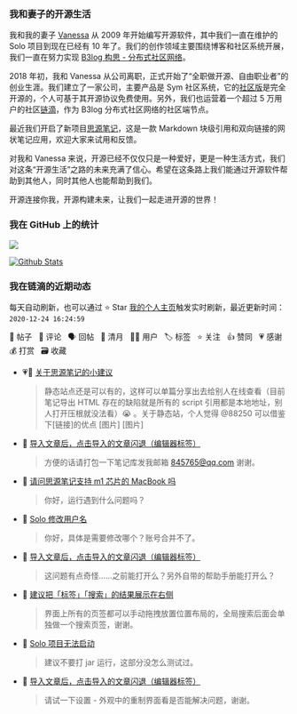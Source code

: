 ### 我和妻子的开源生活

我和我的妻子 [Vanessa](https://github.com/Vanessa219) 从 2009 年开始编写开源软件，其中我们一直在维护的 Solo 项目到现在已经有 10 年了。我们的创作领域主要围绕博客和社区系统开展，我们一直在努力实现 [B3log 构思 - 分布式社区网络](https://ld246.com/article/1546941897596)。

2018 年初，我和 Vanessa 从公司离职，正式开始了“全职做开源、自由职业者”的创业生涯。我们建立了一家公司，主要产品是 Sym 社区系统，它的[社区版](https://github.com/88250/symphony)是完全开源的，个人可基于其开源协议免费使用。另外，我们也运营着一个超过 5 万用户的社区[链滴](https://ld246.com)，作为 B3log 分布式社区网络的社区端节点。

最近我们开启了新项目[思源笔记](https://github.com/siyuan-note/siyuan)，这是一款 Markdown 块级引用和双向链接的网状笔记应用，欢迎大家来试用和反馈。

对我和 Vanessa 来说，开源已经不仅仅只是一种爱好，更是一种生活方式，我们对这条“开源生活”之路的未来充满了信心。希望在这条路上我们能通过开源软件帮助到其他人，同时其他人也能帮助到我们。

开源连接你我，开源构建未来，让我们一起走进开源的世界！

### 我在 GitHub 上的统计

<a title="Hits" target="_blank" href="https://github.com/88250/88250"><img src="https://hits.b3log.org/88250/88250.svg"></a>

[![Github Stats](https://github-readme-stats.vercel.app/api?username=88250&theme=tokyonight&show_icons=true)](https://github.com/88250)

<!--events start -->

### 我在链滴的近期动态

每天自动刷新，也可以通过 ⭐️ Star [我的个人主页](https://github.com/88250/88250)触发实时刷新，最近更新时间：`2020-12-24 16:24:59`

📝 帖子 &nbsp; 💬 评论 &nbsp; 🗣 回帖 &nbsp; 🌙 清月 &nbsp; 👨‍💻 用户 &nbsp; 🏷️ 标签 &nbsp; ⭐️ 关注 &nbsp; 👍 赞同 &nbsp; 💗 感谢 &nbsp; 💰 打赏 &nbsp; 🗃 收藏

* 💗💬 [关于思源笔记的小建议](https://ld246.com/article/1608697216357/comment/1608788799373#comments)

  > 静态站点还是可以有的，这样可以单篇分享出去给别人在线查看（目前笔记导出 HTML 存在的缺陷就是所有的 script 引用都是本地地址，别人打开压根就没法看）😭 。关于静态站，个人觉得 @88250 可以借鉴下[链接]的优点 [图片] [图片]
* 💬 [导入文章后，点击导入的文章闪退（编辑器标签）](https://ld246.com/article/1608648344349/comment/1608780545571#comments)

  > 方便的话请打包一下笔记库发我邮箱 845765@qq.com 谢谢。
* 💬 [请问思源笔记支持 m1 芯片的 MacBook 吗](https://ld246.com/article/1608755145667/comment/1608767817424#comments)

  > 你好，运行遇到什么问题吗？
* 💬 [Solo 修改用户名](https://ld246.com/article/1568400057509/comment/1608767692522#comments)

  > 你好，具体是需要修改哪个？账号合并不了。
* 💬 [导入文章后，点击导入的文章闪退（编辑器标签）](https://ld246.com/article/1608648344349/comment/1608732725245#comments)

  > 这问题有点奇怪……之前能打开么？另外自带的帮助手册能打开么？
* 💬 [建议把「标签」「搜索」的结果展示在右侧](https://ld246.com/article/1608719324081/comment/1608730336542#comments)

  > 界面上所有的页签都可以手动拖拽放置位置布局的，全局搜索后面会单独做一个搜索页签，谢谢。
* 💬 [Solo 项目无法启动](https://ld246.com/article/1608711303212/comment/1608714872362#comments)

  > 建议不要打 jar 运行，这部分没怎么测试过。
* 💬 [导入文章后，点击导入的文章闪退（编辑器标签）](https://ld246.com/article/1608648344349/comment/1608708277063#comments)

  > 请试一下设置 - 外观中的重制界面看是否能解决问题，谢谢。


<!--events end -->
